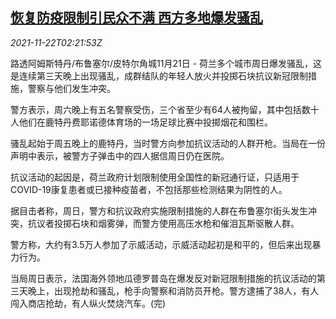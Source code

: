 <!--1637548262000-->
[恢复防疫限制引民众不满 西方多地爆发骚乱](https://cn.reuters.com/article/holland-covid-restrictions-riots-1122-idCNKBS2I704K)
------

<div><i>2021-11-22T02:21:53Z</i></div><p>路透阿姆斯特丹/布鲁塞尔/皮特尔角城11月21日 - 荷兰多个城市周日爆发骚乱，这是连续第三天晚上出现骚乱，成群结队的年轻人放火并投掷石块抗议新冠限制措施，警察与他们发生冲突。</p><p>警方表示，周六晚上有五名警察受伤，三个省至少有64人被拘留，其中包括数十人他们在鹿特丹费耶诺德体育场的一场足球比赛中投掷烟花和围栏。</p><p>骚乱起始于周五晚上的鹿特丹，当时警方向参加抗议活动的人群开枪。当局在一份声明中表示，被警方子弹击中的四人据信周日仍在医院。</p><p>抗议活动的起因是，荷兰政府计划限制使用全国性的新冠通行证，只适用于COVID-19康复患者或已接种疫苗者，不包括那些检测结果为阴性的人。</p><p>据目击者称，周日，警方和抗议政府实施限制措施的人群在布鲁塞尔街头发生冲突，抗议者投掷石块和烟雾弹，而警方使用高压水枪和催泪瓦斯驱散人群。</p><p>警方称，大约有3.5万人参加了示威活动，示威活动起初是和平的，但后来出现暴力行为。</p><p>当局周日表示，法国海外领地瓜德罗普岛在爆发反对新冠限制措施的抗议活动的第三天晚上，出现抢劫和骚乱，枪手向警察和消防员开枪。警方逮捕了38人，有人闯入商店抢劫，有人纵火焚烧汽车。(完)</p>
